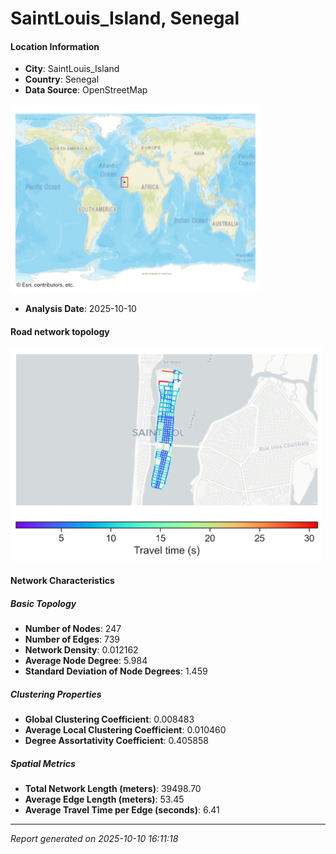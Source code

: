 # SaintLouis_Island, Senegal

#### Location Information

- **City**: SaintLouis_Island
- **Country**: Senegal
- **Data Source**: OpenStreetMap
<img src="SaintLouis_Island_location.png" alt="SaintLouis_Island Location Map" width="400" />

- **Analysis Date**: 2025-10-10

#### Road network topology

<img src="SaintLouis_Island_network_map.png" alt="SaintLouis_Island Road Network Map" width="500"/>

#### Network Characteristics

##### Basic Topology

- **Number of Nodes**: 247
- **Number of Edges**: 739
- **Network Density**: 0.012162
- **Average Node Degree**: 5.984
- **Standard Deviation of Node Degrees**: 1.459

##### Clustering Properties

- **Global Clustering Coefficient**: 0.008483
- **Average Local Clustering Coefficient**: 0.010460
- **Degree Assortativity Coefficient**: 0.405858

##### Spatial Metrics

- **Total Network Length (meters)**: 39498.70
- **Average Edge Length (meters)**: 53.45
- **Average Travel Time per Edge (seconds)**: 6.41

---
*Report generated on 2025-10-10 16:11:18*
